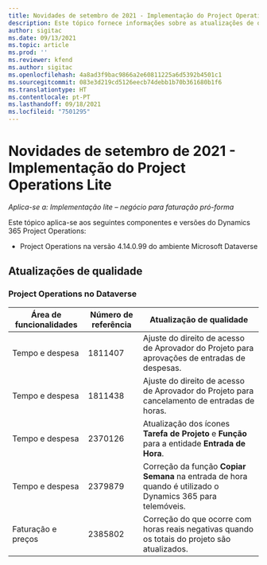 ```yaml
---
title: Novidades de setembro de 2021 - Implementação do Project Operations Lite
description: Este tópico fornece informações sobre as atualizações de qualidade disponíveis na versão de setembro de 2021 da implementação do Project Operations Lite.
author: sigitac
ms.date: 09/13/2021
ms.topic: article
ms.prod: ''
ms.reviewer: kfend
ms.author: sigitac
ms.openlocfilehash: 4a8ad3f9bac9866a2e60811225a6d5392b4501c1
ms.sourcegitcommit: 083e3d219cd5126eecb74debb1b70b361680b1f6
ms.translationtype: HT
ms.contentlocale: pt-PT
ms.lasthandoff: 09/18/2021
ms.locfileid: "7501295"
---
```

# <a name="whats-new-september-2021---project-operations-lite-deployment"></a>Novidades de setembro de 2021 - Implementação do Project Operations Lite

_Aplica-se a: Implementação lite – negócio para faturação pró-forma_

Este tópico aplica-se aos seguintes componentes e versões do Dynamics 365 Project Operations:

  - Project Operations na versão 4.14.0.99 do ambiente Microsoft Dataverse


## <a name="quality-updates"></a>Atualizações de qualidade

### <a name="project-operations-on-dataverse"></a>Project Operations no Dataverse


| **Área de funcionalidades** | **Número de referência** | **Atualização de qualidade** |
| --- | --- | --- |
| Tempo e despesa | 1811407 | Ajuste do direito de acesso de Aprovador do Projeto para aprovações de entradas de despesas. |
| Tempo e despesa | 1811438 | Ajuste do direito de acesso de Aprovador do Projeto para cancelamento de entradas de horas. |
| Tempo e despesa | 2370126 | Atualização dos ícones **Tarefa de Projeto** e **Função** para a entidade **Entrada de Hora**. |
| Tempo e despesa | 2379879 | Correção da função **Copiar Semana** na entrada de hora quando é utilizado o Dynamics 365 para telemóveis. |
| Faturação e preços | 2385802 | Correção do que ocorre com horas reais negativas quando os totais do projeto são atualizados.|
